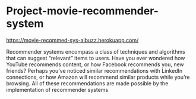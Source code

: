# Project-movie-recommender-system

https://movie-recommed-sys-aibuzz.herokuapp.com/


Recommender systems encompass a class of techniques and algorithms that can suggest “relevant” items to users.   Have you ever wondered how YouTube recommends content, or how Facebook recommends you, new friends? Perhaps you’ve noticed similar recommendations with LinkedIn connections, or how Amazon will recommend similar products while you’re browsing. All of these recommendations are made possible by the implementation of recommender systems
